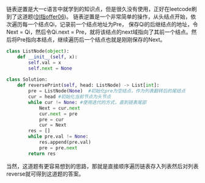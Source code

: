 链表逆置是大一c语言中就学到的知识点，但是很久没有使用，正好在leetcode刷到了这道题([剑指offer06](https://leetcode-cn.com/problems/cong-wei-dao-tou-da-yin-lian-biao-lcof/))。
链表逆置是一个非常简单的操作，从头结点开始，依次遍历每一个结点Qi，记录前一个结点地址为Pre，
保存Qi的后继结点的地址，令Next = Qi，然后令Qi.next = Pre，就将该结点的next域指向了其前一个结点。然后将Pre指向本结点，继续遍历后一个结点也就是刚刚保存的Next。
````python
class ListNode(object):
    def __init__(self, x):
        self.val = x
        self.next = None
        
class Solution:
    def reversePrint(self, head: ListNode) -> List[int]:
        pre = ListNode(None)  #初始化pre为空结点，作为列表翻转后的尾结点
        cur = head #初始化当前节点为头节点
        while cur != None: #使用迭代的方式，直到链表尾部
            Next = cur.next
            cur.next = pre
            pre = cur
            cur = Next
        res = []
        while pre.val != None:
            res.append(pre.val)
            pre = pre.next
        return res
````
当然，这道题有更容易想到的思路，那就是直接顺序遍历链表存入列表然后对列表reverse就可得到这道题的答案。
